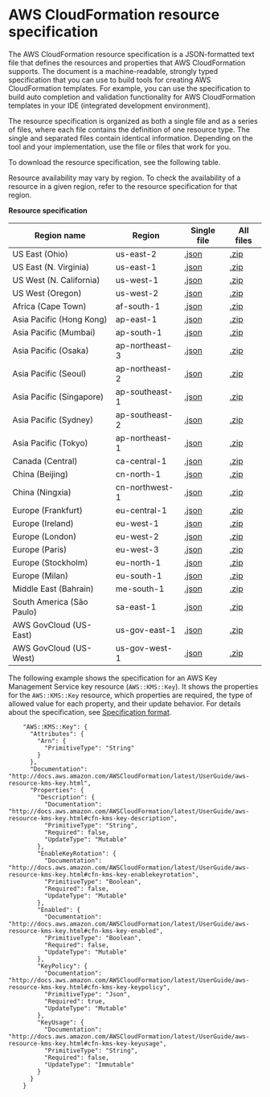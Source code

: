 # AWS CloudFormation resource specification<a name="cfn-resource-specification"></a>

The AWS CloudFormation resource specification is a JSON\-formatted text file that defines the resources and properties that AWS CloudFormation supports\. The document is a machine\-readable, strongly typed specification that you can use to build tools for creating AWS CloudFormation templates\. For example, you can use the specification to build auto completion and validation functionality for AWS CloudFormation templates in your IDE \(integrated development environment\)\.

The resource specification is organized as both a single file and as a series of files, where each file contains the definition of one resource type\. The single and separated files contain identical information\. Depending on the tool and your implementation, use the file or files that work for you\.

To download the resource specification, see the following table\. 

Resource availability may vary by region\. To check the availability of a resource in a given region, refer to the resource specification for that region\.


**Resource specification**  

|  Region name  |  Region  |  Single file  |  All files  | 
| --- | --- | --- | --- | 
|  US East \(Ohio\)  |  us\-east\-2  |  [\.json](https://dnwj8swjjbsbt.cloudfront.net/latest/gzip/CloudFormationResourceSpecification.json)  |  [\.zip](https://dnwj8swjjbsbt.cloudfront.net/latest/CloudFormationResourceSpecification.zip)  | 
|  US East \(N\. Virginia\)  |  us\-east\-1  |  [\.json](https://d1uauaxba7bl26.cloudfront.net/latest/gzip/CloudFormationResourceSpecification.json)  |  [\.zip](https://d1uauaxba7bl26.cloudfront.net/latest/CloudFormationResourceSpecification.zip)  | 
|  US West \(N\. California\)  |  us\-west\-1  |  [\.json](https://d68hl49wbnanq.cloudfront.net/latest/gzip/CloudFormationResourceSpecification.json)  |  [\.zip](https://d68hl49wbnanq.cloudfront.net/latest/CloudFormationResourceSpecification.zip)  | 
|  US West \(Oregon\)  |  us\-west\-2  |  [\.json](https://d201a2mn26r7lk.cloudfront.net/latest/gzip/CloudFormationResourceSpecification.json)  |  [\.zip](https://d201a2mn26r7lk.cloudfront.net/latest/CloudFormationResourceSpecification.zip)  | 
|  Africa \(Cape Town\)  |  af\-south\-1  |  [\.json](https://cfn-resource-specifications-af-south-1-prod.s3.af-south-1.amazonaws.com/latest/gzip/CloudFormationResourceSpecification.json)  |  [\.zip](https://cfn-resource-specifications-af-south-1-prod.s3.af-south-1.amazonaws.com/latest/CloudFormationResourceSpecification.zip)  | 
|  Asia Pacific \(Hong Kong\)  |  ap\-east\-1  |  [\.json](https://cfn-resource-specifications-ap-east-1-prod.s3.ap-east-1.amazonaws.com/latest/gzip/CloudFormationResourceSpecification.json)  |  [\.zip](https://cfn-resource-specifications-ap-east-1-prod.s3.ap-east-1.amazonaws.com/latest/CloudFormationResourceSpecification.zip)  | 
|  Asia Pacific \(Mumbai\)  |  ap\-south\-1  |  [\.json](https://d2senuesg1djtx.cloudfront.net/latest/gzip/CloudFormationResourceSpecification.json)  |  [\.zip](https://d2senuesg1djtx.cloudfront.net/latest/CloudFormationResourceSpecification.zip)  | 
|  Asia Pacific \(Osaka\)  |  ap\-northeast\-3  |  [\.json](https://d2zq80gdmjim8k.cloudfront.net/latest/gzip/CloudFormationResourceSpecification.json)  |  [\.zip](https://d2zq80gdmjim8k.cloudfront.net/latest/CloudFormationResourceSpecification.zip)  | 
|  Asia Pacific \(Seoul\)  |  ap\-northeast\-2  |  [\.json](https://d1ane3fvebulky.cloudfront.net/latest/gzip/CloudFormationResourceSpecification.json)  |  [\.zip](https://d1ane3fvebulky.cloudfront.net/latest/CloudFormationResourceSpecification.zip)  | 
|  Asia Pacific \(Singapore\)  |  ap\-southeast\-1  |  [\.json](https://doigdx0kgq9el.cloudfront.net/latest/gzip/CloudFormationResourceSpecification.json)  |  [\.zip](https://doigdx0kgq9el.cloudfront.net/latest/CloudFormationResourceSpecification.zip)  | 
|  Asia Pacific \(Sydney\)  |  ap\-southeast\-2  |  [\.json](https://d2stg8d246z9di.cloudfront.net/latest/gzip/CloudFormationResourceSpecification.json)  |  [\.zip](https://d2stg8d246z9di.cloudfront.net/latest/CloudFormationResourceSpecification.zip)  | 
|  Asia Pacific \(Tokyo\)  |  ap\-northeast\-1  |  [\.json](https://d33vqc0rt9ld30.cloudfront.net/latest/gzip/CloudFormationResourceSpecification.json)  |  [\.zip](https://d33vqc0rt9ld30.cloudfront.net/latest/CloudFormationResourceSpecification.zip)  | 
|  Canada \(Central\)  |  ca\-central\-1  |  [\.json](https://d2s8ygphhesbe7.cloudfront.net/latest/gzip/CloudFormationResourceSpecification.json)  |  [\.zip](https://d2s8ygphhesbe7.cloudfront.net/latest/CloudFormationResourceSpecification.zip)  | 
|  China \(Beijing\)  |  cn\-north\-1  |  [\.json](https://cfn-resource-specifications-cn-north-1-prod.s3.cn-north-1.amazonaws.com.cn/latest/gzip/CloudFormationResourceSpecification.json)  |  [\.zip](https://cfn-resource-specifications-cn-north-1-prod.s3.cn-north-1.amazonaws.com.cn/latest/CloudFormationResourceSpecification.zip)  | 
|  China \(Ningxia\)  |  cn\-northwest\-1  |  [\.json](https://cfn-resource-specifications-cn-northwest-1-prod.s3.cn-northwest-1.amazonaws.com.cn/latest/gzip/CloudFormationResourceSpecification.json)  |  [\.zip](https://cfn-resource-specifications-cn-northwest-1-prod.s3.cn-northwest-1.amazonaws.com.cn/latest/CloudFormationResourceSpecification.zip)  | 
|  Europe \(Frankfurt\)  |  eu\-central\-1  |  [\.json](https://d1mta8qj7i28i2.cloudfront.net/latest/gzip/CloudFormationResourceSpecification.json)  |  [\.zip](https://d1mta8qj7i28i2.cloudfront.net/latest/CloudFormationResourceSpecification.zip)  | 
|  Europe \(Ireland\)  |  eu\-west\-1  |  [\.json](https://d3teyb21fexa9r.cloudfront.net/latest/gzip/CloudFormationResourceSpecification.json)  |  [\.zip](https://d3teyb21fexa9r.cloudfront.net/latest/CloudFormationResourceSpecification.zip)  | 
|  Europe \(London\)  |  eu\-west\-2  |  [\.json](https://d1742qcu2c1ncx.cloudfront.net/latest/gzip/CloudFormationResourceSpecification.json)  |  [\.zip](https://d1742qcu2c1ncx.cloudfront.net/latest/CloudFormationResourceSpecification.zip)  | 
|  Europe \(Paris\)  |  eu\-west\-3  |  [\.json](https://d2d0mfegowb3wk.cloudfront.net/latest/gzip/CloudFormationResourceSpecification.json)  |  [\.zip](https://d2d0mfegowb3wk.cloudfront.net/latest/CloudFormationResourceSpecification.zip)  | 
|  Europe \(Stockholm\)  |  eu\-north\-1  |  [\.json](https://diy8iv58sj6ba.cloudfront.net/latest/gzip/CloudFormationResourceSpecification.json)  |  [\.zip](https://diy8iv58sj6ba.cloudfront.net/latest/CloudFormationResourceSpecification.zip)  | 
|  Europe \(Milan\)  |  eu\-south\-1  |  [\.json](https://cfn-resource-specifications-eu-south-1-prod.s3.eu-south-1.amazonaws.com/latest/gzip/CloudFormationResourceSpecification.json)  |  [\.zip](https://cfn-resource-specifications-eu-south-1-prod.s3.eu-south-1.amazonaws.com/latest/CloudFormationResourceSpecification.zip)  | 
|  Middle East \(Bahrain\)  |  me\-south\-1  |  [\.json](https://cfn-resource-specifications-me-south-1-prod.s3.me-south-1.amazonaws.com/latest/gzip/CloudFormationResourceSpecification.json)  |  [\.zip](https://cfn-resource-specifications-me-south-1-prod.s3.me-south-1.amazonaws.com/latest/CloudFormationResourceSpecification.zip)  | 
|  South America \(São Paulo\)  |  sa\-east\-1  |  [\.json](https://d3c9jyj3w509b0.cloudfront.net/latest/gzip/CloudFormationResourceSpecification.json)  |  [\.zip](https://d3c9jyj3w509b0.cloudfront.net/latest/CloudFormationResourceSpecification.zip)  | 
|  AWS GovCloud \(US\-East\)  |  us\-gov\-east\-1  |  [\.json](https://s3.us-gov-east-1.amazonaws.com/cfn-resource-specifications-us-gov-east-1-prod/latest/CloudFormationResourceSpecification.json)  |  [\.zip](https://s3.us-gov-east-1.amazonaws.com/cfn-resource-specifications-us-gov-east-1-prod/latest/CloudFormationResourceSpecification.zip)  | 
|  AWS GovCloud \(US\-West\)  |  us\-gov\-west\-1  |  [\.json](https://s3.us-gov-west-1.amazonaws.com/cfn-resource-specifications-us-gov-west-1-prod/latest/CloudFormationResourceSpecification.json)  |  [\.zip](https://s3.us-gov-west-1.amazonaws.com/cfn-resource-specifications-us-gov-west-1-prod/latest/CloudFormationResourceSpecification.zip)  | 

The following example shows the specification for an AWS Key Management Service key resource \(`AWS::KMS::Key`\)\. It shows the properties for the `AWS::KMS::Key` resource, which properties are required, the type of allowed value for each property, and their update behavior\. For details about the specification, see [Specification format](cfn-resource-specification-format.md)\.

```
    "AWS::KMS::Key": {
      "Attributes": {
        "Arn": {
          "PrimitiveType": "String"
        }
      },
      "Documentation": "http://docs.aws.amazon.com/AWSCloudFormation/latest/UserGuide/aws-resource-kms-key.html",
      "Properties": {
        "Description": {
          "Documentation": "http://docs.aws.amazon.com/AWSCloudFormation/latest/UserGuide/aws-resource-kms-key.html#cfn-kms-key-description",
          "PrimitiveType": "String",
          "Required": false,
          "UpdateType": "Mutable"
        },
        "EnableKeyRotation": {
          "Documentation": "http://docs.aws.amazon.com/AWSCloudFormation/latest/UserGuide/aws-resource-kms-key.html#cfn-kms-key-enablekeyrotation",
          "PrimitiveType": "Boolean",
          "Required": false,
          "UpdateType": "Mutable"
        },
        "Enabled": {
          "Documentation": "http://docs.aws.amazon.com/AWSCloudFormation/latest/UserGuide/aws-resource-kms-key.html#cfn-kms-key-enabled",
          "PrimitiveType": "Boolean",
          "Required": false,
          "UpdateType": "Mutable"
        },
        "KeyPolicy": {
          "Documentation": "http://docs.aws.amazon.com/AWSCloudFormation/latest/UserGuide/aws-resource-kms-key.html#cfn-kms-key-keypolicy",
          "PrimitiveType": "Json",
          "Required": true,
          "UpdateType": "Mutable"
        },
        "KeyUsage": {
          "Documentation": "http://docs.aws.amazon.com/AWSCloudFormation/latest/UserGuide/aws-resource-kms-key.html#cfn-kms-key-keyusage",
          "PrimitiveType": "String",
          "Required": false,
          "UpdateType": "Immutable"
        }
      }
    }
```